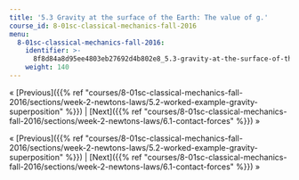 ```yaml
---
title: '5.3 Gravity at the surface of the Earth: The value of g.'
course_id: 8-01sc-classical-mechanics-fall-2016
menu:
  8-01sc-classical-mechanics-fall-2016:
    identifier: >-
      8f8d84a8d95ee4803eb27692d4b802e8_5.3-gravity-at-the-surface-of-the-earth-the-value-of-g
    weight: 140
---
```

« [Previous]({{% ref "courses/8-01sc-classical-mechanics-fall-2016/sections/week-2-newtons-laws/5.2-worked-example-gravity-superposition" %}}) | [Next]({{% ref "courses/8-01sc-classical-mechanics-fall-2016/sections/week-2-newtons-laws/6.1-contact-forces" %}}) »

« [Previous]({{% ref "courses/8-01sc-classical-mechanics-fall-2016/sections/week-2-newtons-laws/5.2-worked-example-gravity-superposition" %}}) | [Next]({{% ref "courses/8-01sc-classical-mechanics-fall-2016/sections/week-2-newtons-laws/6.1-contact-forces" %}}) »